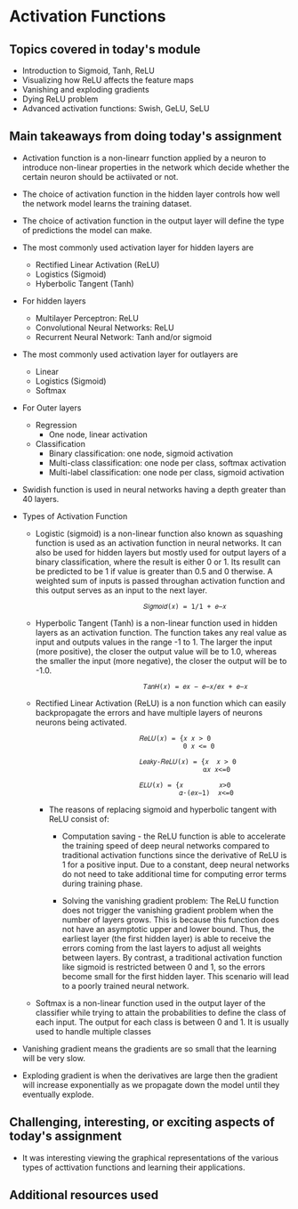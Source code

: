 # Activation Functions

## Topics covered in today's module
* Introduction to Sigmoid, Tanh, ReLU
* Visualizing how ReLU affects the feature maps
* Vanishing and exploding gradients
* Dying ReLU problem
* Advanced activation functions: Swish, GeLU, SeLU

## Main takeaways from doing today's assignment
* Activation function is a non-linearr function applied by a neuron to introduce non-linear properties in the network which decide whether the certain neuron should be actiivated or not.

* The choice of activation function in the hidden layer controls how well the network model learns the training dataset.

* The choice of activation function in the output layer will define the type of predictions the model can make.

* The most commonly used activation layer for hidden layers are 
  * Rectified Linear Activation (ReLU)
  * Logistics (Sigmoid)
  * Hyberbolic Tangent (Tanh)

* For hidden layers
  * Multilayer Perceptron: ReLU
  * Convolutional Neural Networks: ReLU
  * Recurrent Neural Network: Tanh and/or sigmoid

* The most commonly used activation layer for outlayers are
  * Linear
  * Logistics (Sigmoid)
  * Softmax
 
* For Outer layers
  * Regression 
    * One node, linear activation
  * Classification
    * Binary classification: one node, sigmoid activation
    * Multi-class classification: one node per class, softmax activation
    * Multi-label classification: one node per class, sigmoid activation
* Swidish function is used in neural networks having a depth greater than 40 layers.

* Types of Activation Function
  * Logistic (sigmoid) is a non-linear function also known as squashing function is used as an activation function  in neural networks. It can also be used for hidden layers but mostly used for output layers of a binary classification, where the result is either 0 or 1. Its resullt can be predicted to be 1 if value is greater than 0.5 and 0 therwise. A weighted sum of inputs is passed throughan activation function and this output serves as an input to the next layer.
                                   
                                   𝑆𝑖𝑔𝑚𝑜𝑖𝑑(𝑥) = 1/1 + 𝑒−𝑥 

  * Hyperbolic Tangent (Tanh) is a non-linear function used in hidden layers as an activation function. The function takes any real value as input and outputs values in the range -1 to 1. The larger the input (more positive), the closer the output value will be to 1.0, whereas the smaller the input (more negative), the closer the output will be to -1.0.
  
                                   𝑇𝑎𝑛𝐻(𝑥) = 𝑒𝑥 − 𝑒−𝑥/𝑒𝑥 + 𝑒−𝑥
                                   
  * Rectified Linear Activation (ReLU) is a non function which can easily backpropagate the errors and have multiple layers of neurons neurons being activated.
                                  
                                  𝑅𝑒𝐿𝑈(𝑥) = {𝑥 𝑥 > 0
                                             0 𝑥 <= 0 

                                  𝐿𝑒𝑎𝑘𝑦-𝑅𝑒𝐿𝑈(𝑥) = {𝑥  𝑥 > 0
                                                  α𝑥 𝑥<=0 
                                                  
                                  𝐸𝐿𝑈(𝑥) = {𝑥         𝑥>0
                                            𝛼⋅(𝑒𝑥−1)  𝑥<=0

    *  The reasons of replacing sigmoid and hyperbolic tangent with ReLU consist of:
      
        * Computation saving - the ReLU function is able to accelerate the training speed of deep neural networks compared to traditional activation functions since the derivative of ReLU is 1 for a positive input. Due to a constant, deep neural networks do not need to take additional time for computing error terms during training phase.

        * Solving the vanishing gradient problem: The ReLU function does not trigger the vanishing gradient problem when the number of layers grows. This is because this function does not have an asymptotic upper and lower bound. Thus, the earliest layer (the first hidden layer) is able to receive the errors coming from the last layers to adjust all weights between layers. By contrast, a traditional activation function like sigmoid is restricted between 0 and 1, so the errors become small for the first hidden layer. This scenario will lead to a poorly trained neural network.

  * Softmax is a non-linear function used in the output layer of the classifier while trying to attain the probabilities to define the class of each input. The output for each class is between 0 and 1. It is usually used to handle multiple classes
 
 * Vanishing gradient means the gradients are so small that the learning will be very slow.
 
 * Exploding gradient is when the derivatives are large then the gradient will increase exponentially as we propagate down the model until they eventually explode.

## Challenging, interesting, or exciting aspects of today's assignment
* It was interesting viewing the graphical representations of the various types of acttivation functions and learning their applications. 

## Additional resources used 

